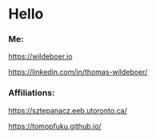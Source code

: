 # Hello

### Me: 

https://wildeboer.io

https://linkedin.com/in/thomas-wildeboer/

### Affiliations:

https://sztepanacz.eeb.utoronto.ca/

https://tomopfuku.github.io/

<!--
**Thomas-Wildeboer/thomas-wildeboer** is a ✨ _special_ ✨ repository because its `README.md` (this file) appears on your GitHub profile.

Here are some ideas to get you started:

- 🔭 I’m currently working on ...
- 🌱 I’m currently learning ...
- 👯 I’m looking to collaborate on ...
- 🤔 I’m looking for help with ...
- 💬 Ask me about ...
- 📫 How to reach me: ...
- 😄 Pronouns: ...
- ⚡ Fun fact: ...
-->
